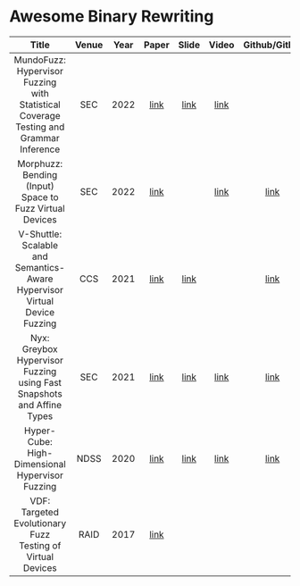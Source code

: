 # Awesome Binary Rewriting

|                                         Title                                         | Venue | Year  |                                       Paper                                       |                                   Slide                                    |                        Video                        |                                        Github/Gitlab                                         |
| :-----------------------------------------------------------------------------------: | :---: | :---: | :-------------------------------------------------------------------------------: | :------------------------------------------------------------------------: | :-------------------------------------------------: | :------------------------------------------------------------------------------------------: |
| MundoFuzz: Hypervisor Fuzzing with Statistical Coverage Testing and Grammar Inference |  SEC  | 2022  |            [link](https://www.usenix.org/system/files/sec22-myung.pdf)            |     [link](https://www.usenix.org/system/files/sec22_slides-myung.pdf)     | [link](https://www.youtube.com/watch?v=7nGN7Y9duMU) |                                                                                              |
|                Morphuzz: Bending (Input) Space to Fuzz Virtual Devices                |  SEC  | 2022  |           [link](https://www.usenix.org/system/files/sec22-bulekov.pdf)           |                                                                            | [link](https://www.youtube.com/watch?v=BRezYTVGvJQ) | [link](https://gitlab.com/qemu-project/qemu/-/tree/c39deb218178d1fb814dd2138ceff4b541a03d85) |
|       V-Shuttle: Scalable and Semantics-Aware Hypervisor Virtual Device Fuzzing       |  CCS  | 2021  |          [link](https://nesa.zju.edu.cn/download/pgn_pdf_V-SHUTTLE.pdf)           |   [link](https://nesa.zju.edu.cn/download/ppt/pgn_slides_V-SHUTTLE.pdf)    |                                                     |                        [link](https://github.com/hustdebug/v-shuttle)                        |
|         Nyx: Greybox Hypervisor Fuzzing using Fast Snapshots and Affine Types         |  SEC  | 2021  |          [link](https://www.usenix.org/system/files/sec21-schumilo.pdf)           |   [link](https://www.usenix.org/system/files/sec21_slides_schumilo.pdf)    | [link](https://www.youtube.com/watch?v=ZsW5_Ukzl_8) |                          [link](https://github.com/RUB-SysSec/Nyx)                           |
|                    Hyper-Cube: High-Dimensional Hypervisor Fuzzing                    | NDSS  | 2020  | [link](https://www.ndss-symposium.org/wp-content/uploads/2020/02/23096-paper.pdf) | [link](https://www.ndss-symposium.org/wp-content/uploads/23096-slides.pdf) | [link](https://www.youtube.com/watch?v=GmIlLKT_nH8) |                       [link](https://github.com/RUB-SysSec/Hypercube)                        |
|              VDF: Targeted Evolutionary Fuzz Testing of Virtual Devices               | RAID  | 2017  |             [link](https://www.cs.ucr.edu/~heng/pubs/VDF_raid17.pdf)              |                                                                            |                                                     |                                                                                              |
